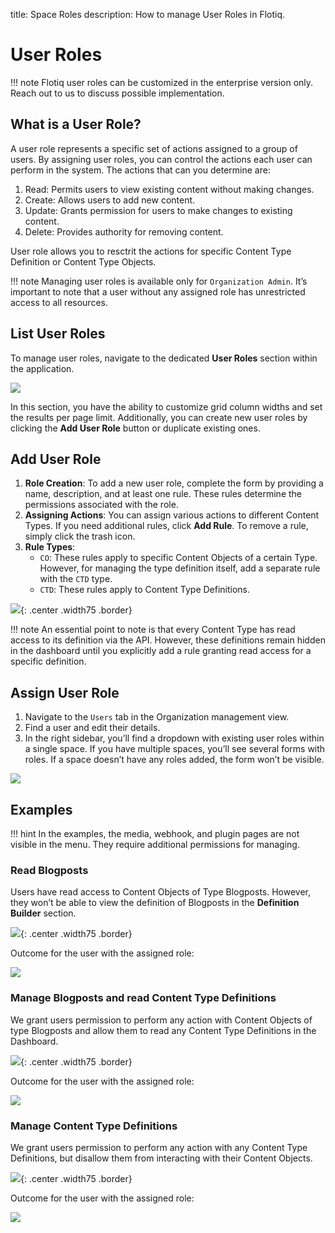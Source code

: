 title: Space Roles
description: How to manage User Roles in Flotiq.

# User Roles

!!! note
    Flotiq user roles can be customized in the enterprise version only.
    Reach out to us to discuss possible implementation.

## What is a User Role?

A user role represents a specific set of actions assigned to a group of users. By assigning user roles, you can control the actions each user can perform in the system.
The actions that can you determine are:

1. Read: Permits users to view existing content without making changes.
2. Create: Allows users to add new content.
3. Update: Grants permission for users to make changes to existing content.
4. Delete: Provides authority for removing content.

User role allows you to resctrit the actions for specific Content Type Definition or Content Type Objects.

!!! note
    Managing user roles is available only for `Organization Admin`. It’s important to note that a user without any assigned role has unrestricted access to all resources.

## List User Roles

To manage user roles, navigate to the dedicated **User Roles** section within the application.

![](images/user-roles/roles_list.png)

In this section, you have the ability to customize grid column widths and set the results per page limit. Additionally, you can create new user roles by clicking the **Add User Role** button or duplicate existing ones.

## Add User Role

1. **Role Creation**: To add a new user role, complete the form by providing a name, description, and at least one rule. These rules determine the permissions associated with the role.
2. **Assigning Actions**: You can assign various actions to different Content Types. If you need additional rules, click **Add Rule**. To remove a rule, simply click the trash icon.
3. **Rule Types**:
    * `CO`: These rules apply to specific Content Objects of a certain Type. However, for managing the type definition itself, add a separate rule with the `CTD` type.
    * `CTD`: These rules apply to Content Type Definitions.

![](images/user-roles/empty-role-form.png){: .center .width75 .border}

!!! note 
    An essential point to note is that every Content Type has read access to its definition via the API. However, these definitions remain hidden in the dashboard until you explicitly add a rule granting read access for a specific definition.

## Assign User Role

1. Navigate to the `Users` tab in the Organization management view.
2. Find a user and edit their details.
3. In the right sidebar, you’ll find a dropdown with existing user roles within a single space. If you have multiple spaces, you’ll see several forms with roles. If a space doesn’t have any roles added, the form won’t be visible.

![](images/user-roles/assign_role.png)

## Examples

!!! hint
    In the examples, the media, webhook, and plugin pages are not visible in the menu. They require additional permissions for managing.

### Read Blogposts

Users have read access to Content Objects of Type Blogposts. However, they won’t be able to view the definition of Blogposts in the **Definition Builder** section.

![](images/user-roles/blogposts_role.png){: .center .width75 .border}

Outcome for the user with the assigned role:

![](images/user-roles/blogposts_role_effect.png)

### Manage Blogposts and read Content Type Definitions

We grant users permission to perform any action with Content Objects of type Blogposts and allow them to read any Content Type Definitions in the Dashboard.

![](images/user-roles/blogposts_and_ctds_role.png){: .center .width75 .border}

Outcome for the user with the assigned role:

![](images/user-roles/blogposts_and_ctds_role_effect.png)

### Manage Content Type Definitions

We grant users permission to perform any action with any Content Type Definitions, but disallow them from interacting with their Content Objects.

![](images/user-roles/ctds_role.png){: .center .width75 .border}

Outcome for the user with the assigned role:

![](images/user-roles/ctds_role_effect.png)


